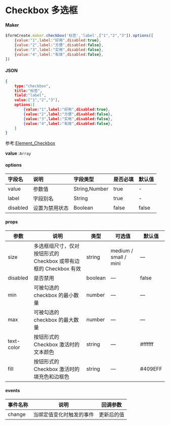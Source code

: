 # Checkbox 多选框

#### Maker
```js
$formCreate.maker.checkbox('标签','label',["1","2","3"]).options([
    {value:"1",label:"好用",disabled:true},
    {value:"2",label:"方便",disabled:false},
    {value:"3",label:"实用",disabled:false},
    {value:"4",label:"有效",disabled:false},
])
```

#### JSON
```json
{
    type:"checkbox",
    title:"标签",
    field:"label",
    value:["1","2","3"],
    options:[
        {value:"1",label:"好用",disabled:true},
        {value:"2",label:"方便",disabled:false},
        {value:"3",label:"实用",disabled:false},
        {value:"4",label:"有效",disabled:false},
    ]
}
```

参考:[Element_Checkbox](http://element-cn.eleme.io/#/zh-CN/component/checkbox)

**value** :`Array`


#### options

| **字段名** | **说明** | **字段类型** | **是否必填** | **默认值** |
| :--- | :--- | :--- | :--- | :--- |
| value | 参数值 | String,Number | true | - |
| label | 字段别名 | String | true | - |
| disabled | 设置为禁用状态 | Boolean | false | false |

#### props

| 参数       | 说明                                                         | 类型    | 可选值                | 默认值  |
| ---------- | ------------------------------------------------------------ | ------- | --------------------- | ------- |
| size       | 多选框组尺寸，仅对按钮形式的 Checkbox 或带有边框的 Checkbox 有效 | string  | medium / small / mini | —       |
| disabled   | 是否禁用                                                     | boolean | —                     | false   |
| min        | 可被勾选的 checkbox 的最小数量                               | number  | —                     | —       |
| max        | 可被勾选的 checkbox 的最大数量                               | number  | —                     | —       |
| text-color | 按钮形式的 Checkbox 激活时的文本颜色                         | string  | —                     | #ffffff |
| fill       | 按钮形式的 Checkbox 激活时的填充色和边框色                   | string  | —                     | #409EFF |

#### events

| 事件名称 | 说明                     | 回调参数   |
| -------- | ------------------------ | ---------- |
| change   | 当绑定值变化时触发的事件 | 更新后的值 |
